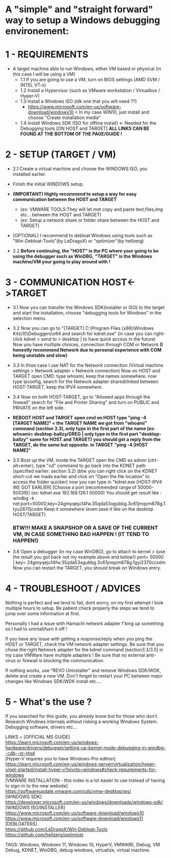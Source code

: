 # A "simple" and "straight forward" way to setup a Windows debugging environement:

# 1 - REQUIREMENTS
  
* A target machine able to run Windows, either VM based or physical (in this case I will be using a VM)
	* 1.1 If you are going to use a VM, turn on BIOS settings (AMD SVM / INTEL VT-x)
 	* 1.2 Install a Hypervisor (such as VMware workstation / Virtualbox / Hyper-V)
	* 1.3 Install a Windows ISO (idk one that you will need ??)
        - https://www.microsoft.com/en-us/software-download/windows10 < In my case WIN10, just install and choose "Create installation media"
	* 1.4 Install Windows SDK (ISO for offline install) <- Needed for the Debugging tools [ON HOST and TARGET]
      **ALL LINKS CAN BE FOUND AT THE BOTTOM OF THE PAGE/GUIDE !**
    
# 2 - SETUP (TARGET / VM)
* 2.1 Create a virtual machine and choose the WINDOWS ISO, you installed earlier.
* Finish the initial WINDOWS setup.
* **(IMPORTANT) Highly recommend to setup a way for easy communication between the HOST and TARGET**
	* (ex: VMWARE TOOLS:They will let met copy and paste text,files,img etc... between the HOST and TARGET) 
	* (ex: Setup a network share or folder share between the HOST and TARGET)
* (OPTIONAL) I recommend to debloat Windows using tools such as "Win-Debloat-Tools"(by LeDragoX) or "optimizer"(by hellzerg) 
  
* 2.2 **Before continuing, the "HOST" is the PC where your going to be using the debugger such as WinDBG,**
    **"TARGET" is the Windows machine/VM your going to play around with !**

# 3 - COMMUNICATION HOST<->TARGET
* 3.1 Now you can transfer the Windows SDK(installer or ISO) to the target and start the installation, choose "debugging tools for Windows" in the selection menu.

* 3.2 Now you can go to "[TARGET] C:\Program Files (x86)\Windows Kits\10\Debuggers\x64 and search for kdnet.exe"
    (in case you can right-click kdnet > send to > desktop | to have quick access in the future)
    Now you have multiple choices, connection through COM or Network 
    **(I honestly recommend Network due to personal experience with COM being unstable and slow)**
  
* 3.3 In thise case I use NAT for the Network connection (Virtual machine settings > Network adapter > Network connection)
    Now on HOST and TARGET open CMD: type whoami, keep the names somewhere. now type ipconfig, search for the Network adapter shared/linked between HOST-TARGET, keep the IPV4 somewhere.

* 3.4 Now on both HOST-TARGET, go to "Allowed apps through the firewall" search for "File and Printer Sharing" and turn on PUBLIC and PRIVATE on the left side.

- **REBOOT HOST and TARGET**
  **open cmd on HOST type "ping -4 [TARGET NAME]" < the TARGET NAME we got from "whoami" command (section 3.3), only type in the first part of the name (ex: whoami= desktop-ballzy/GREG | only type in the first part "desktop-ballzy" same for HOST and TARGET)**
  **you should get a reply from the TARGET, do the same but opposite. in TARGET "ping -4 [HOST NAME]"**

* 3.5 Boot up the VM, inside the TARGET open the CMD as admin (ctrl-alt+enter), type "cd" command to go back into the KDNET path (specified earlier: section 3.2)
    (btw you can right click on the KDNET short-cut we made earlier and click on "Open the file location" to access the folder quicker)
now you can type in "kdnet.exe [HOST-IPV4 WE GOT EARLIER] [Choose a port (recommended range of 50000-50039)]
    (ex: kdnet.exe 192.168.126.1 50000)
    You should get result like : windbg -k net:port=50000,key=24gmyqeju14fw.35qda53xgubbg.3c61jmqzm878g.1tyu2870jcxdm
    Keep it somewhere (even save it like on the desktop HOST/TARGET)
    ### **BTW!!! MAKE A SNAPSHOP OR A SAVE OF THE CURRENT VM, IN CASE SOMETHING BAD HAPPEN ! (IT TEND TO HAPPEN!)**
    
* 3.6 Open a debugger (in my case WinDBG), go to attach to kernel > (use the result you got back not my example above and below!)
    port= 50000 | key= 24gmyqeju14fw.35qda53xgubbg.3c61jmqzm878g.1gyi2370ccxdm
  	Now you can restart the TARGET, you should break on Windows entry.
    
# 4 - TROUBLESHOOT / ADVICES
  Nothing is perfect and we tend to fail, dont worry, on my first attempt I took multiple hours to setup.
  Be patient check properly the steps we tend to jump over some information at first.
  
  Personally I had a issue with Hamachi network adapter f'king up something so I had to unintall/turn it off !
  
  If you have any issue with getting a response/reply when you ping the HOST or TARGET, check the VM network adapter settings.
  Be sure that you chose the right Network adapter for the kdnet command (section3.3/3.5) in my case VMWare have multiple adapters !
  Be sure that no external anti-virus or firewall is blocking the communication.
  
  If nothing works, use "REVO Uninstaller" and remove Windows SDK/WDK, delete and create a new VM.
  Don't forget to restart your PC between major changes like Windows SDK/WDK install etc....
  
# 5 - What's the use ?
  If you searched for this guide, you already know but for those who don't. \
  Research Windows internals without risking a working Windows System. \
  Debugging software, drivers etc...

LINKS =
[OFFICIAL MS GUIDE] \
https://learn.microsoft.com/en-us/windows-hardware/drivers/debugger/setting-up-kernel-mode-debugging-in-windbg--cdb--or-ntsd \
[Hyper-V requires you to have Windows-Pro edition] \
https://learn.microsoft.com/en-us/windows-server/virtualization/hyper-v/get-started/install-hyper-v?pivots=windows#check-requirements-for-windows \
[VMWARE INSTALLATION - this index is a lot easier to use instead of having to sign-in to the new website] \
https://softwareupdate.vmware.com/cds/vmw-desktop/ws/  \
[WINDOWS SDK]\
https://developer.microsoft.com/en-us/windows/downloads/windows-sdk/ \
[WINDOWS ISO/INSTALLER]\
https://www.microsoft.com/en-us/software-download/windows10	\
https://www.microsoft.com/en-us/software-download/windows11 \
[DEBLOATERS] \
https://github.com/LeDragoX/Win-Debloat-Tools	\
https://github.com/hellzerg/optimizer

TAGS: Windows, Windows 11, Windows 10, HyperV, VMWARE, Debug, VM Debug, KDNET, WinDBG, debug windows, virtualize, virtual machine.
